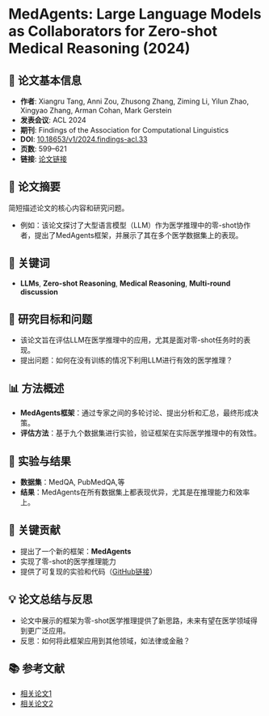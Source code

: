 # MedAgents: Large Language Models as Collaborators for Zero-shot Medical Reasoning (2024)

## 📖 论文基本信息
- **作者**: Xiangru Tang, Anni Zou, Zhusong Zhang, Ziming Li, Yilun Zhao, Xingyao Zhang, Arman Cohan, Mark Gerstein
- **发表会议**: ACL 2024
- **期刊**: Findings of the Association for Computational Linguistics
- **DOI**: [10.18653/v1/2024.findings-acl.33](https://aclanthology.org/2024.findings-acl.33/)
- **页数**: 599–621
- **链接**: [论文链接](https://aclanthology.org/2024.findings-acl.33/)
  
## 📝 论文摘要
简短描述论文的核心内容和研究问题。

- 例如：该论文探讨了大型语言模型（LLM）作为医学推理中的零-shot协作者，提出了MedAgents框架，并展示了其在多个医学数据集上的表现。

## 🔑 关键词
- **LLMs**, **Zero-shot Reasoning**, **Medical Reasoning**, **Multi-round discussion**

## 🧠 研究目标和问题
- 该论文旨在评估LLM在医学推理中的应用，尤其是面对零-shot任务时的表现。
- 提出问题：如何在没有训练的情况下利用LLM进行有效的医学推理？

## 📊 方法概述
- **MedAgents框架**：通过专家之间的多轮讨论、提出分析和汇总，最终形成决策。
- **评估方法**：基于九个数据集进行实验，验证框架在实际医学推理中的有效性。
  
## 🔬 实验与结果
- **数据集**：MedQA, PubMedQA,等
- **结果**：MedAgents在所有数据集上都表现优异，尤其是在推理能力和效率上。
  
## 🧩 关键贡献
- 提出了一个新的框架：**MedAgents**
- 实现了零-shot的医学推理能力
- 提供了可复现的实验和代码（[GitHub链接](https://github.com/gersteinlab/MedAgents)）

## 💡 论文总结与反思
- 论文中展示的框架为零-shot医学推理提供了新思路，未来有望在医学领域得到更广泛应用。
- 反思：如何将此框架应用到其他领域，如法律或金融？

## 📚 参考文献
- [相关论文1](#)
- [相关论文2](#)
